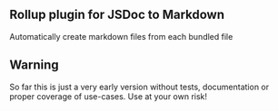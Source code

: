 ## Rollup plugin for JSDoc to Markdown

Automatically create markdown files from each bundled file

## Warning

So far this is just a very early version without tests, documentation or proper coverage of use-cases. Use at your own risk! 
